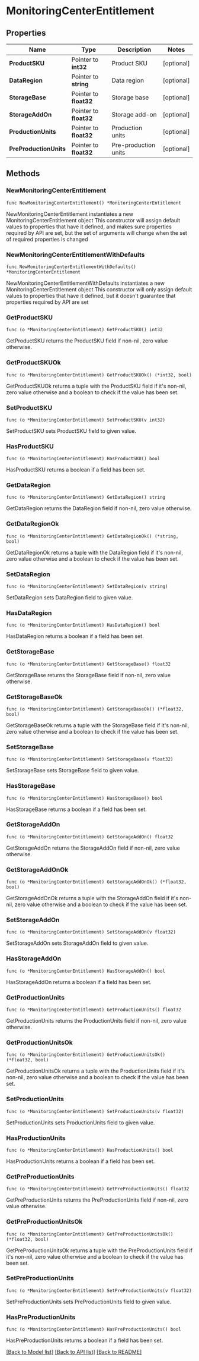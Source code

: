 # MonitoringCenterEntitlement

## Properties

Name | Type | Description | Notes
------------ | ------------- | ------------- | -------------
**ProductSKU** | Pointer to **int32** | Product SKU | [optional] 
**DataRegion** | Pointer to **string** | Data region | [optional] 
**StorageBase** | Pointer to **float32** | Storage base | [optional] 
**StorageAddOn** | Pointer to **float32** | Storage add-on | [optional] 
**ProductionUnits** | Pointer to **float32** | Production units | [optional] 
**PreProductionUnits** | Pointer to **float32** | Pre-production units | [optional] 

## Methods

### NewMonitoringCenterEntitlement

`func NewMonitoringCenterEntitlement() *MonitoringCenterEntitlement`

NewMonitoringCenterEntitlement instantiates a new MonitoringCenterEntitlement object
This constructor will assign default values to properties that have it defined,
and makes sure properties required by API are set, but the set of arguments
will change when the set of required properties is changed

### NewMonitoringCenterEntitlementWithDefaults

`func NewMonitoringCenterEntitlementWithDefaults() *MonitoringCenterEntitlement`

NewMonitoringCenterEntitlementWithDefaults instantiates a new MonitoringCenterEntitlement object
This constructor will only assign default values to properties that have it defined,
but it doesn't guarantee that properties required by API are set

### GetProductSKU

`func (o *MonitoringCenterEntitlement) GetProductSKU() int32`

GetProductSKU returns the ProductSKU field if non-nil, zero value otherwise.

### GetProductSKUOk

`func (o *MonitoringCenterEntitlement) GetProductSKUOk() (*int32, bool)`

GetProductSKUOk returns a tuple with the ProductSKU field if it's non-nil, zero value otherwise
and a boolean to check if the value has been set.

### SetProductSKU

`func (o *MonitoringCenterEntitlement) SetProductSKU(v int32)`

SetProductSKU sets ProductSKU field to given value.

### HasProductSKU

`func (o *MonitoringCenterEntitlement) HasProductSKU() bool`

HasProductSKU returns a boolean if a field has been set.

### GetDataRegion

`func (o *MonitoringCenterEntitlement) GetDataRegion() string`

GetDataRegion returns the DataRegion field if non-nil, zero value otherwise.

### GetDataRegionOk

`func (o *MonitoringCenterEntitlement) GetDataRegionOk() (*string, bool)`

GetDataRegionOk returns a tuple with the DataRegion field if it's non-nil, zero value otherwise
and a boolean to check if the value has been set.

### SetDataRegion

`func (o *MonitoringCenterEntitlement) SetDataRegion(v string)`

SetDataRegion sets DataRegion field to given value.

### HasDataRegion

`func (o *MonitoringCenterEntitlement) HasDataRegion() bool`

HasDataRegion returns a boolean if a field has been set.

### GetStorageBase

`func (o *MonitoringCenterEntitlement) GetStorageBase() float32`

GetStorageBase returns the StorageBase field if non-nil, zero value otherwise.

### GetStorageBaseOk

`func (o *MonitoringCenterEntitlement) GetStorageBaseOk() (*float32, bool)`

GetStorageBaseOk returns a tuple with the StorageBase field if it's non-nil, zero value otherwise
and a boolean to check if the value has been set.

### SetStorageBase

`func (o *MonitoringCenterEntitlement) SetStorageBase(v float32)`

SetStorageBase sets StorageBase field to given value.

### HasStorageBase

`func (o *MonitoringCenterEntitlement) HasStorageBase() bool`

HasStorageBase returns a boolean if a field has been set.

### GetStorageAddOn

`func (o *MonitoringCenterEntitlement) GetStorageAddOn() float32`

GetStorageAddOn returns the StorageAddOn field if non-nil, zero value otherwise.

### GetStorageAddOnOk

`func (o *MonitoringCenterEntitlement) GetStorageAddOnOk() (*float32, bool)`

GetStorageAddOnOk returns a tuple with the StorageAddOn field if it's non-nil, zero value otherwise
and a boolean to check if the value has been set.

### SetStorageAddOn

`func (o *MonitoringCenterEntitlement) SetStorageAddOn(v float32)`

SetStorageAddOn sets StorageAddOn field to given value.

### HasStorageAddOn

`func (o *MonitoringCenterEntitlement) HasStorageAddOn() bool`

HasStorageAddOn returns a boolean if a field has been set.

### GetProductionUnits

`func (o *MonitoringCenterEntitlement) GetProductionUnits() float32`

GetProductionUnits returns the ProductionUnits field if non-nil, zero value otherwise.

### GetProductionUnitsOk

`func (o *MonitoringCenterEntitlement) GetProductionUnitsOk() (*float32, bool)`

GetProductionUnitsOk returns a tuple with the ProductionUnits field if it's non-nil, zero value otherwise
and a boolean to check if the value has been set.

### SetProductionUnits

`func (o *MonitoringCenterEntitlement) SetProductionUnits(v float32)`

SetProductionUnits sets ProductionUnits field to given value.

### HasProductionUnits

`func (o *MonitoringCenterEntitlement) HasProductionUnits() bool`

HasProductionUnits returns a boolean if a field has been set.

### GetPreProductionUnits

`func (o *MonitoringCenterEntitlement) GetPreProductionUnits() float32`

GetPreProductionUnits returns the PreProductionUnits field if non-nil, zero value otherwise.

### GetPreProductionUnitsOk

`func (o *MonitoringCenterEntitlement) GetPreProductionUnitsOk() (*float32, bool)`

GetPreProductionUnitsOk returns a tuple with the PreProductionUnits field if it's non-nil, zero value otherwise
and a boolean to check if the value has been set.

### SetPreProductionUnits

`func (o *MonitoringCenterEntitlement) SetPreProductionUnits(v float32)`

SetPreProductionUnits sets PreProductionUnits field to given value.

### HasPreProductionUnits

`func (o *MonitoringCenterEntitlement) HasPreProductionUnits() bool`

HasPreProductionUnits returns a boolean if a field has been set.


[[Back to Model list]](../README.md#documentation-for-models) [[Back to API list]](../README.md#documentation-for-api-endpoints) [[Back to README]](../README.md)



